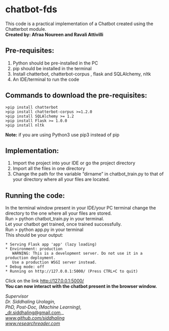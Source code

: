 # chatbot-fds
This code is a practical implementation of a Chatbot created using the Chatterbot module.  
**Created by: Afraa Noureen and Ravali Attivilli**

## **Pre-requisites:** 
1. Python should be pre-installed in the PC 
2. pip should be installed in the terminal
3. Install chatterbot, chatterbot-corpus , flask and SQLAlchemy, nltk
4. An IDE/terminal to run the code

## **Commands to download the pre-requisites:**

```
>pip install chatterbot 
>pip install chatterbot-corpus >=1.2.0
>pip install SQLAlchemy >= 1.2
>pip install Flask >= 1.0.0
>pip install nltk
```

**Note:** if you are using Python3 use pip3 instead of pip

## **Implementation:**
1. Import the project into your IDE or go the project directory
2. Import all the files in one directory 
3. Change the path for the variable “dirname” in chatbot_train.py to that of your directory where all your files are located.

## **Running the code:**
In the terminal window present in your IDE/your PC terminal change the directory to the one where all your files are stored.  
Run > python chatbot_train.py in your terminal.  
Let your chatbot get trained, once trained successfully.  
Run > python app.py in your terminal   
This should be your output: 

```
* Serving Flask app 'app' (lazy loading)
* Environment: production
   WARNING: This is a development server. Do not use it in a production deployment.
   Use a production WSGI server instead.
* Debug mode: off
* Running on http://127.0.0.1:5000/ (Press CTRL+C to quit)
```


Click on the link http://127.0.0.1:5000/  
**You can now interact with the chatbot present in the browser window.**

_Supervisor_  
_Dr. Siddhaling Urolagin,_  
_PhD, Post-Doc, (Machine Learning),_  
_dr.siddhaling@gmail.com,_  
_www.github.com/siddhaling_  
_www.researchreader.com_

